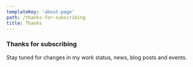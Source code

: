 ```yaml
---
templateKey: 'about-page'
path: /thanks-for-subscribing
title: Thanks
---
```

### Thanks for subscribing

Stay tuned for changes in my work status, news, blog posts and events.